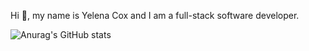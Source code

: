 Hi 👋, my name is Yelena Cox and I am a full-stack software developer.

![Anurag's GitHub stats](https://github-readme-stats.vercel.app/api?username=yelenacox&hide=stars)
